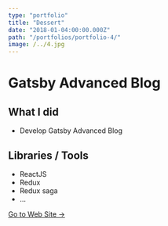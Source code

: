 ```yaml
---
type: "portfolio"
title: "Dessert"
date: "2018-01-04:00:00.000Z"
path: "/portfolios/portfolio-4/"
image: /../4.jpg
---
```


# Gatsby Advanced Blog

## What I did
- Develop Gatsby Advanced Blog

## Libraries / Tools
- ReactJS
- Redux
- Redux saga
- ...

[Go to Web Site →](https://github.com/wonism/gatsby-advanced-blog)
